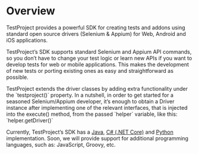# Overview

TestProject provides a powerful SDK for creating tests and addons using standard open source drivers \(Selenium & Appium\) for Web, Android and iOS applications.

TestProject’s SDK supports standard Selenium and Appium API commands, so you don’t have to change your test logic or learn new APIs if you want to develop tests for web or mobile applications. This makes the development of new tests or porting existing ones as easy and straightforward as possible.

TestProject extends the driver classes by adding extra functionality under the \`testproject\(\)\` property. In a nutshell, in order to get started for a seasoned Selenium/Appium developer, it’s enough to obtain a Driver instance after implementing one of the relevant interfaces, that is injected into the execute\(\) method, from the passed \`helper\` variable, like this: \`helper.getDriver\(\)\`

Currently, TestProject’s SDK has a [Java](https://github.com/testproject-io/java-sdk), [C\# \(.NET Core\)](https://github.com/testproject-io/csharp-sdk-examples) and [Python](https://github.com/testproject-io/python-sdk) implementation. Soon, we will provide support for additional programming languages, such as: JavaScript, Groovy, etc.

